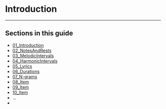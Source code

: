 # Introduction

-----

## Sections in this guide
  * [01_Introduction](sections/01_Introduction.md)
  * [02_NotesAndRests](sections/02_NotesAndRests.md)
  * [03_MelodicIntervals](sections/03_MelodicIntervals.md)
  * [04_HarmonicIntervals](sections/04_HarmonicIntervals.md)
  * [05_Lyrics](sections/05_Lyrics.md)
  * [06_Durations](sections/06_Durations.md)
  * [07_N-grams](sections/07_N-grams.md)
  * [08_Item](link.to.item)
  * [09_Item](link.to.item)
  * [10_Item](link.to.item)
  * ...
  * 
